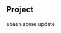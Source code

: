 Project 
-------------------------------------------------------------------------------------------------------------------------
ebash
some update
